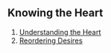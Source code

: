 ## Knowing the Heart
1. [Understanding the Heart](KnowingTheHeart/1_UnderstandingTheHeart.html)
2. [Reordering Desires](KnowingTheHeart/2_ReorderingDesires.html)
